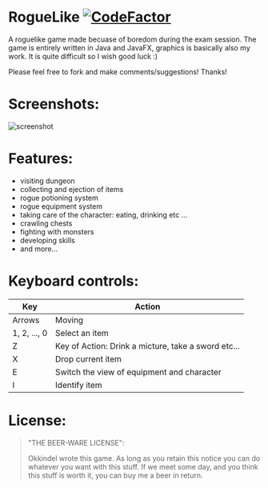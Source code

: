 # RogueLike [![CodeFactor](https://www.codefactor.io/repository/github/okkindel/roguelike/badge/master)](https://www.codefactor.io/repository/github/okkindel/roguelike/overview/master)
A roguelike game made becuase of boredom during the exam session.
The game is entirely written in Java and JavaFX, graphics is basically also my work.
It is quite difficult so I wish good luck :)

Please feel free to fork and make comments/suggestions! Thanks!

# Screenshots:

![screenshot](https://github.com/okkindel/RogueLike/blob/master/assets/screen.png?raw=true)

# Features:

- visiting dungeon
- collecting and ejection of items
- rogue potioning system
- rogue equipment system
- taking care of the character: eating, drinking etc ...
- crawling chests
- fighting with monsters
- developing skills
- and more...

# Keyboard controls:

| Key | Action |
| ------ | ------ |
| Arrows | Moving |
| 1, 2, ..., 0 | Select an item |
| Z | Key of Action: Drink a micture, take a sword etc... |
| X | Drop current item |
| E | Switch the view of equipment and character |
| I | Identify item |

# License:

>  "THE BEER-WARE LICENSE":
>
>  Okkindel wrote this game. As long as you retain this notice you
>  can do whatever you want with this stuff. If we meet some day, 
>  and you think this stuff is worth it, you can buy me a beer in return.
